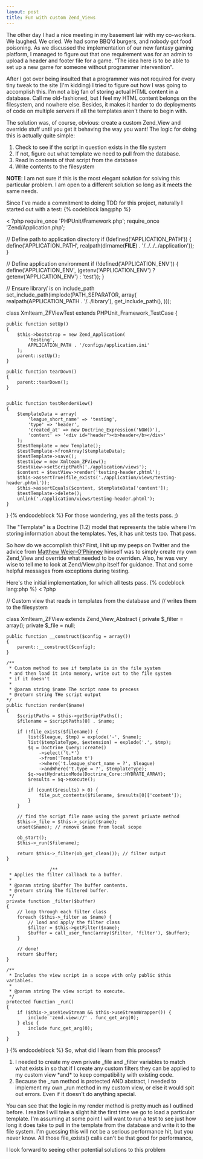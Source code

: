 ```yaml
--- 
layout: post
title: Fun with custom Zend_Views
---
```

<p>
The other day I had a nice meeting in my basement lair with my co-workers.  We laughed.  We cried.  We had some BBQ'd burgers, and nobody got food poisoning.  As we discussed the implementation of our new fantasy gaming platform, I managed to figure out that one requirement was for an admin to upload a header and footer file for a game.  "The idea here is to be able to set up a new game for someone without programmer intervention". </p>
<p>
After I got over being insulted that a programmer was not required for every tiny tweak to the site (I'm kidding) I tried to figure out how I was going to accomplish this.  I'm not a big fan of storing actual HTML content in a database.  Call me old-fashioned, but I feel my HTML content belongs on the filesystem, and nowhere else.  Besides, it makes it harder to do deployments of code on multiple servers if all the templates aren't there to begin with.
</p>
<p>
The solution was, of course, obvious:  create a custom Zend_View and override stuff until you get it behaving the way you want!  The logic for doing this is actually quite simple:
<ol>
<li>Check to see if the script in question exists in the file system</li>
<li>If not, figure out what template we need to pull from the database.</li>
<li>Read in contents of that script from the database</li>
<li>Write contents to the filesystem</li>
</ol>
</p>
<p>
<b>NOTE</b>:  I am not sure if this is the most elegant solution for solving this particular problem.  I am open to a different solution so long as it meets the same needs.
</p>
<p>
Since I've made a commitment to doing TDD for this project, naturally I started out with a test:
{% codeblock lang:php %}

< ?php
require_once 'PHPUnit/Framework.php';
require_once 'Zend/Application.php';

// Define path to application directory
if (!defined('APPLICATION_PATH')) {
    define('APPLICATION_PATH', realpath(dirname(__FILE__) . '/../../../application'));
}

// Define application environment
if (!defined('APPLICATION_ENV')) {
    define('APPLICATION_ENV', (getenv('APPLICATION_ENV') ? getenv('APPLICATION_ENV') : 'test'));
}

// Ensure library/ is on include_path
set_include_path(implode(PATH_SEPARATOR, array(
        realpath(APPLICATION_PATH . '/../library'),
            get_include_path(),
        )));

class Xmlteam_ZFViewTest extends PHPUnit_Framework_TestCase 
{

    public function setUp()
    {
        $this->bootstrap = new Zend_Application(
            'testing',
            APPLICATION_PATH . '/configs/application.ini'
        );
        parent::setUp();
    }

    public function tearDown()
    {
        parent::tearDown();
    }

    
    public function testRenderView()
    {
        $templateData = array(
            'league_short_name' => 'testing',
            'type' => 'header',
            'created_at' => new Doctrine_Expression('NOW()'),
            'content' => '<div id="header"><b>header</b></div>'
        );
        $testTemplate = new Template();
        $testTemplate->fromArray($templateData);
        $testTemplate->save();
        $testView = new Xmlteam_ZFView(); 
        $testView->setScriptPath('./application/views');
        $content = $testView->render('testing-header.phtml');
        $this->assertTrue(file_exists('./application/views/testing-header.phtml'));
        $this->assertEquals($content, $templateData['content']);
        $testTemplate->delete();
        unlink('./application/views/testing-header.phtml');
    }   
}
{% endcodeblock %}
For those wondering, yes all the tests pass. ;)</p>
<p>The "Template" is a Doctrine (1.2) model that represents the table where I'm storing information about the templates.  Yes, it has unit tests too.  That pass.
</p>
<p>So how do we accomplish this?  First, I hit up my peeps on Twitter and the advice from <a href="http://twitter.com./weierophinney">Matthew Weier-O'Phinney</a> himself was to simply create my own Zend_View and override what needed to be overriden.   Also, he was very wise to tell me to look at Zend/View.php itself for guidance.   That and some helpful messages from exceptions during testing.
</p>
<p>
Here's the initial implementation, for which all tests pass.
{% codeblock lang:php %}
< ?php

// Custom view that reads in templates from the database and
// writes them to the filesystem

class Xmlteam_ZFView extends Zend_View_Abstract
{
    private $_filter = array();
    private $_file = null;

    public function __construct($config = array())
    {
        parent::__construct($config);
    }

    /**
     * Custom method to see if template is in the file system
     * and then load it into memory, write out to the file system
     * if it doesn't
     *
     * @param string $name The script name to precess
     * @return string THe script output
    */
    public function render($name)
    {
        $scriptPaths = $this->getScriptPaths();
        $filename = $scriptPaths[0] . $name;
        
        if (!file_exists($filename)) {
            list($league, $tmp) = explode('-', $name);
            list($templateType, $extension) = explode('.', $tmp);
            $q = Doctrine_Query::create()
                ->select('t.*')
                ->from('Template t')
                ->where('t.league_short_name = ?', $league)
                ->andWhere('t.type = ?', $templateType);
            $q->setHydrationMode(Doctrine_Core::HYDRATE_ARRAY);
            $results = $q->execute();

            if (count($results) > 0) {
                file_put_contents($filename, $results[0]['content']);
            }
        }
        
        // find the script file name using the parent private method
        $this->_file = $this->_script($name);
        unset($name); // remove $name from local scope

        ob_start();
        $this->_run($filename);

        return $this->_filter(ob_get_clean()); // filter output
    }

                    /**
     * Applies the filter callback to a buffer.
     *
     * @param string $buffer The buffer contents.
     * @return string The filtered buffer.
     */
    private function _filter($buffer)
    {
        // loop through each filter class
        foreach ($this->_filter as $name) {
            // load and apply the filter class
            $filter = $this->getFilter($name);
            $buffer = call_user_func(array($filter, 'filter'), $buffer);
        }

        // done!
        return $buffer;
    }

    /**
     * Includes the view script in a scope with only public $this variables.
     *
     * @param string The view script to execute.
     */
    protected function _run()
    {
        if ($this->_useViewStream && $this->useStreamWrapper()) {
            include 'zend.view://' . func_get_arg(0);
        } else {
            include func_get_arg(0);
        }
    }
}
{% endcodeblock %}
So, what did I learn from this process?
<ol>
<li>I needed to create my own private _file and _filter variables to match what exists in  so that if I create any custom filters they can be applied to my custom view *and* to keep compatibility with existing code.</li>
<li>Because the _run method is protected AND abstract, I needed to implement my own _run method in my custom view, or else it would spit out errors.  Even if it doesn't do anything special.</li>
</ol>
</p>
<p>You can see that the logic in my render method is pretty much as I outlined before.  I realize I will take a slight hit the first time we go to load a particular template.  I'm assuming at some point I will want to run a test to see just how long it does take to pull in the template from the database and write it to the file system.  I'm guessing this will not be a serious performance hit, but you never know.  All those file_exists() calls can't be that good for performance,
</p>
<p>
I look forward to seeing other potential solutions to this problem
</p>
